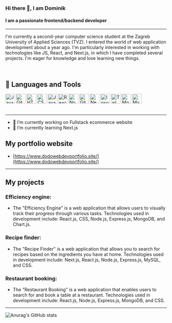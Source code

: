 ### Hi there 👋, I am Dominik
#### I am a passionate frontend/backend developer

---

I'm currently a second-year computer science student at the Zagreb University of Applied Sciences (TVZ). I entered the world of web application development about a year ago. I'm particularly interested in working with technologies like JS, React, and Next.js, in which I have completed several projects. I'm eager for knowledge and love learning new things.

<br>


## 🧰 Languages and Tools

<div>
<img align="left" alt="Java" width="30px" src="https://cdn.jsdelivr.net/gh/devicons/devicon/icons/java/java-original.svg">
<img align="left" alt="Git" width="30px" src="https://cdn.jsdelivr.net/gh/devicons/devicon/icons/git/git-original.svg">
<img align="left" alt="HTML" width="30px" src="https://cdn.jsdelivr.net/gh/devicons/devicon/icons/html5/html5-plain.svg">
<img align="left" alt="CSS" width="30px" src="https://cdn.jsdelivr.net/gh/devicons/devicon/icons/css3/css3-plain.svg">
<img align="left" alt="JavaScript" width="30px" src="https://cdn.jsdelivr.net/gh/devicons/devicon/icons/javascript/javascript-plain.svg">
<img align="left" alt="React" width="30px" src="https://cdn.jsdelivr.net/gh/devicons/devicon/icons/react/react-original.svg">
<img align="left" alt="NodeJS" width="30px" src="https://cdn.jsdelivr.net/gh/devicons/devicon/icons/nodejs/nodejs-original.svg">
<img align="left" alt="GitHub" width="30px" src="https://cdn.jsdelivr.net/gh/devicons/devicon/icons/github/github-original.svg">
<img align="left" alt="Next" width="30px" src="https://cdn.jsdelivr.net/gh/devicons/devicon@latest/icons/nextjs/nextjs-original.svg" />
<img align="left" alt="Insomnia" width="30px" src="https://cdn.jsdelivr.net/gh/devicons/devicon@latest/icons/insomnia/insomnia-original.svg" />
<img align="left" alt="Tailwind" width="30px" src="https://cdn.jsdelivr.net/gh/devicons/devicon@latest/icons/tailwindcss/tailwindcss-original.svg" />
<img align="left" alt="MongoDB" width="30px" src="https://cdn.jsdelivr.net/gh/devicons/devicon@latest/icons/mongodb/mongodb-original-wordmark.svg" />
<img align="left" alt="MySql" width="30px" src="https://cdn.jsdelivr.net/gh/devicons/devicon@latest/icons/mysql/mysql-original.svg" />
                        
</div>


<br>
<br>
<br>

---

- 🔭 I’m currently working on Fullstack ecommerce website 
- 🌱 I’m currently learning Next.js 



## My portfolio website

- [https://www.dodowebdevportfolio.site/](https://www.dodowebdevportfolio.site/)

---

## My projects
### Efficiency engine:
 - The "Efficiency Engine" is a web application that allows users to visually track their progress through various tasks. Technologies used in development include: React.js, CSS, Node.js, Express.js, MongoDB, and Chart.js.
### Recipe finder:
 - The "Recipe Finder" is a web application that allows you to search for recipes based on the ingredients you have at home. Technologies used in development include: Next.js, React.js, Node.js, Express.js, MySQL, and CSS.
### Restaurant booking:
 - The "Restaurant Booking" is a web application that enables users to search for and book a table at a restaurant. Technologies used in development include: React.js, Node.js, Express.js, MongoDB, and CSS.
---
![Anurag's GitHub stats](https://github-readme-stats.vercel.app/api?username=ppudodo1&theme=tokyonight&show_icons=true)

